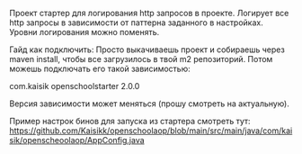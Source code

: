 Проект стартер для логирования http запросов в проекте. 
Логирует все http запросы в зависимости от паттерна заданного в настройках. 
Уровни логирования можно поменять.


Гайд как подключить: 
Просто выкачиваешь проект и собираешь через maven install, чтобы все загрузилось в твой m2 репозиторий. 
Потом можешь  подключать его такой зависимостью: 

<dependency>
            <groupId>com.kaisik</groupId>
            <artifactId>openschoolstarter</artifactId>
            <version>2.0.0</version>
        </dependency>

Версия зависимости может меняться (прошу смотреть на актуальную).

Пример настрок бинов для запуска из стартера смотреть тут: https://github.com/Kaisikk/openschoolaop/blob/main/src/main/java/com/kaisik/openscheoolaop/AppConfig.java
